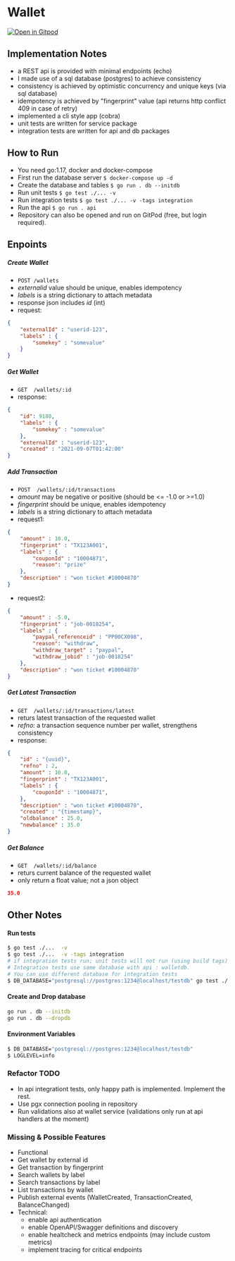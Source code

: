 # Wallet
[![Open in Gitpod](https://gitpod.io/button/open-in-gitpod.svg)](https://gitpod.io/#https://github.com/polarbit/bluelabs-wallet)

## Implementation Notes
- a REST api is provided with minimal endpoints (echo)
- I made use of a sql database (postgres) to achieve consistency
- consistency is achieved by optimistic concurrency and unique keys (via sql database)
- idempotency is achieved by "fingerprint" value (api returns http conflict 409 in case of retry)
- implemented a cli style app (cobra)
- unit tests are written for service package
- integration tests are written for api and db packages

## How to Run
- You need go:1.17, docker and docker-compose
- First run the database server     `$ docker-compose up -d`
- Create the database and tables    `$ go run . db --initdb`
- Run unit tests                    `$ go test ./... -v`
- Run integration tests             `$ go test ./... -v -tags integration`
- Run the api                       `$ go run . api`   
- Repository can also be opened and run on GitPod (free, but login required).

## Enpoints

##### Create Wallet
- `POST /wallets`
- *externalid* value should be unique, enables idempotency
- *labels* is a string dictionary to attach metadata
- response json includes *id* (int)
- request:
```json
{
    "externalId" : "userid-123",
    "labels" : {
        "somekey" : "somevalue"
    }
}
```

##### Get Wallet
- `GET  /wallets/:id`
- response: 
```json
{
    "id": 9180,
    "labels" : {
        "somekey" : "somevalue"
    },
    "externalId" : "userid-123",
    "created" : "2021-09-07T01:42:00"
}
```  
  
##### Add Transaction
- `POST  /wallets/:id/transactions`
- *amount* may be negative or positive (should be <= -1.0 or >=1.0)
- *fingerprint* should be unique, enables idempotency
- *labels* is a string dictionary to attach metadata
- request1:
```json
{
    "amount" : 10.0,             
    "fingerprint" : "TX123A001",
    "labels" : { 
        "couponId" : "10004871",
        "reason": "prize"
    },
    "description" : "won ticket #10004870"
}
```
- request2:
```json
{
    "amount" : -5.0,             
    "fingerprint" : "job-0018254",
    "labels" : { 
        "paypal_referenceid" : "PP00CX098", 
        "reason": "withdraw",
        "withdraw_target" : "paypal",
        "withdraw_jobid" : "job-0018254"
    },
    "description" : "won ticket #10004870"
}
```
  
##### Get Latest Transaction
- `GET  /wallets/:id/transactions/latest`
- returs latest transaction of the requested wallet
- *refno:* a transaction sequence number per wallet, strengthens consistency
- response: 
```json
{
    "id" : "{uuid}",
    "refno" : 2,
    "amount" : 10.0,             
    "fingerprint" : "TX123A001",
    "labels" : {                 
        "couponId" : "10004871", 
    },
    "description" : "won ticket #10004870",
    "created" : "{timestamp}",
    "oldbalance" : 25.0,
    "newbalance" : 35.0
}
```

##### Get Balance
- `GET  /wallets/:id/balance`
- returs current balance of the requested wallet
- only return a float value; not a json object
```json
35.0
``` 

## Other Notes

#### Run tests
```bash
$ go test ./...  -v
$ go test ./...  -v -tags integration
# if integration tests run; unit tests will not run (using build tags)
# Integration tests use same database with api : walletdb.
# You can use different database for integration tests
$ DB_DATABASE="postgresql://postgres:1234@localhost/testdb" go test ./... -v -tags integration
```

#### Create and Drop database
```bash
go run . db --initdb
go run . db --dropdb
```

#### Environment Variables
```bash
$ DB_DATABASE="postgresql://postgres:1234@localhost/testdb"
$ LOGLEVEL=info
```

### Refactor TODO
- In api integrationt tests, only happy path is implemented. Implement the rest.
- Use pgx connection pooling in repository
- Run validations also at wallet service (validations only run at api handlers at the moment) 

### Missing & Possible Features
- Functional
- Get wallet by external id
- Get transaction by fingerprint
- Search wallets by label
- Search transactions by label
- List transactions by wallet 
- Publish external events (WalletCreated, TransactionCreated, BalanceChanged)
- Technical:
  - enable api authentication
  - enable OpenAPI/Swagger definitions and discovery
  - enable healtcheck and metrics endpoints (may include custom metrics)
  - implement tracing for critical endpoints
